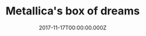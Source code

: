 ---
campaign-uuid: "c-c49b35da-4e24-40ab-8119-671d69e3fef7"
type: "Product"
category: "Music"
date: "2017-11-17T00:00:00.000Z"
end-date: "2017-12-21T00:00:00.000Z"
disable-form: false
is_promoted: false
has_entry_page: false
title: "Metallica's box of dreams"
competition-description: "Metallica have reissued their classic Master of Puppets\
  \ in lavish vinyl box set form. Yum!"
banner-img: "hmv-main_image.jpg"
logo-left-href: "https://store.hmv.com/music/vinyl/master-of-puppets-(3)"
logo-left-image: "hmv-logo.png"
logo-left-title: "HMV"
has-winner: false
country-restrictions:
- "GB"
---